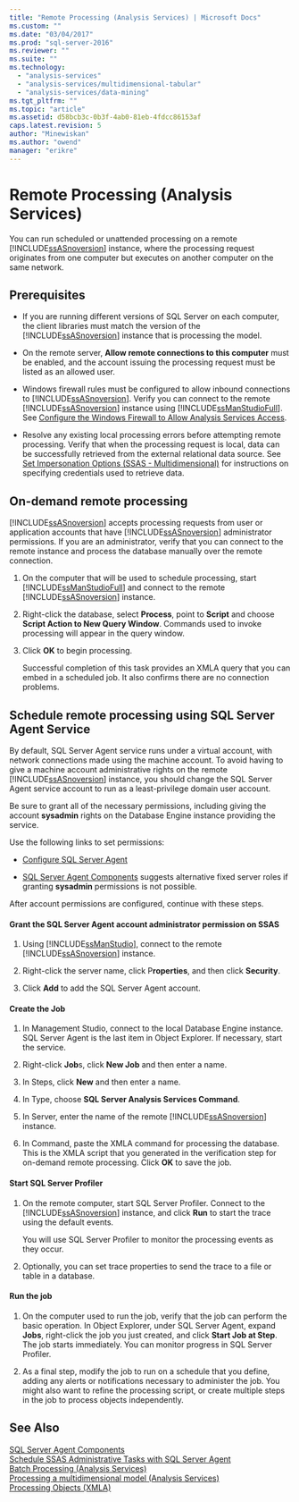 ```yaml
---
title: "Remote Processing (Analysis Services) | Microsoft Docs"
ms.custom: ""
ms.date: "03/04/2017"
ms.prod: "sql-server-2016"
ms.reviewer: ""
ms.suite: ""
ms.technology: 
  - "analysis-services"
  - "analysis-services/multidimensional-tabular"
  - "analysis-services/data-mining"
ms.tgt_pltfrm: ""
ms.topic: "article"
ms.assetid: d58bcb3c-0b3f-4ab0-81eb-4fdcc86153af
caps.latest.revision: 5
author: "Minewiskan"
ms.author: "owend"
manager: "erikre"
---
```

# Remote Processing (Analysis Services)
  You can run scheduled or unattended processing on a remote [!INCLUDE[ssASnoversion](../../includes/ssasnoversion-md.md)] instance, where the processing request originates from one computer but executes on another computer on the same network.  
  
## Prerequisites  
  
-   If you are running different versions of SQL Server on each computer, the client libraries must match the version of the [!INCLUDE[ssASnoversion](../../includes/ssasnoversion-md.md)] instance that is processing the model.
  
-   On the remote server, **Allow remote connections to this computer** must be enabled, and the account issuing the processing request must be listed as an allowed user.  
  
-   Windows firewall rules must be configured to allow inbound connections to [!INCLUDE[ssASnoversion](../../includes/ssasnoversion-md.md)]. Verify you can connect to the remote [!INCLUDE[ssASnoversion](../../includes/ssasnoversion-md.md)] instance using [!INCLUDE[ssManStudioFull](../../includes/ssmanstudiofull-md.md)]. See [Configure the Windows Firewall to Allow Analysis Services Access](../../analysis-services/instances/configure-the-windows-firewall-to-allow-analysis-services-access.md).  
  
-   Resolve any existing local processing errors before attempting remote processing. Verify that when the processing request is local, data can be successfully retrieved from the external relational data source. See [Set Impersonation Options &#40;SSAS - Multidimensional&#41;](../../analysis-services/multidimensional-models/set-impersonation-options-ssas-multidimensional.md) for instructions on specifying credentials used to retrieve data.  
  
## On-demand remote processing  
 [!INCLUDE[ssASnoversion](../../includes/ssasnoversion-md.md)] accepts processing requests from user or application accounts that have [!INCLUDE[ssASnoversion](../../includes/ssasnoversion-md.md)] administrator permissions. If you are an administrator, verify that you can connect to the remote instance and process the database manually over the remote connection.  
  
1.  On the computer that will be used to schedule processing, start [!INCLUDE[ssManStudioFull](../../includes/ssmanstudiofull-md.md)] and connect to the remote [!INCLUDE[ssASnoversion](../../includes/ssasnoversion-md.md)] instance.  
  
2.  Right-click the database, select **Process**, point to **Script** and choose **Script Action to New Query Window**. Commands used to invoke processing will appear in the query window.  
  
3.  Click **OK** to begin processing.  
  
     Successful completion of this task provides an XMLA query that you can embed in a scheduled job. It also confirms there are no connection problems.  
  
## Schedule remote processing using SQL Server Agent Service  
 By default, SQL Server Agent service runs under a virtual account, with network connections made using the machine account. To avoid having to give a machine account administrative rights on the remote [!INCLUDE[ssASnoversion](../../includes/ssasnoversion-md.md)] instance, you should change the SQL Server Agent service account to run as a least-privilege domain user account.  
  
 Be sure to grant all of the necessary permissions, including giving the account **sysadmin** rights on the Database Engine instance providing the service.  
  
 Use the following links to set permissions:  
  
-   [Configure SQL Server Agent](http://msdn.microsoft.com/library/2e361a62-9e92-4fcd-80d7-d6960f127900)  
  
-   [SQL Server Agent Components](http://msdn.microsoft.com/library/8d1dc600-aabb-416f-b3af-fbc9fccfd0ec) suggests alternative fixed server roles if granting **sysadmin** permissions is not possible.  
  
 After account permissions are configured, continue with these steps.  
  
#### Grant the SQL Server Agent account administrator permission on SSAS  
  
1.  Using [!INCLUDE[ssManStudio](../../includes/ssmanstudio-md.md)], connect to the remote [!INCLUDE[ssASnoversion](../../includes/ssasnoversion-md.md)] instance.  
  
2.  Right-click the server name, click P**roperties**, and then click **Security**.  
  
3.  Click **Add** to add the SQL Server Agent account.  
  
#### Create the Job  
  
1.  In Management Studio, connect to the local Database Engine instance. SQL Server Agent is the last item in Object Explorer. If necessary, start the service.  
  
2.  Right-click **Job**s, click **New Job** and then enter a name.  
  
3.  In Steps, click **New** and then enter a name.  
  
4.  In Type, choose **SQL Server Analysis Services Command**.  
  
5.  In Server, enter the name of the remote [!INCLUDE[ssASnoversion](../../includes/ssasnoversion-md.md)] instance.  
  
6.  In Command, paste the XMLA command for processing the database. This is the XMLA script that you generated in the verification step for on-demand remote processing. Click **OK** to save the job.  
  
#### Start SQL Server Profiler  
  
1.  On the remote computer, start SQL Server Profiler. Connect to the [!INCLUDE[ssASnoversion](../../includes/ssasnoversion-md.md)] instance, and click **Run** to start the trace using the default events.  
  
     You will use SQL Server Profiler to monitor the processing events as they occur.  
  
2.  Optionally, you can set trace properties to send the trace to a file or table in a database.  
  
#### Run the job  
  
1.  On the computer used to run the job, verify that the job can perform the basic operation. In Object Explorer, under SQL Server Agent, expand **Jobs**, right-click the job you just created, and click **Start Job at Step**. The job starts immediately. You can monitor progress in SQL Server Profiler.  
  
2.  As a final step, modify the job to run on a schedule that you define, adding any alerts or notifications necessary to administer the job. You might also want to refine the processing script, or create multiple steps in the job to process objects independently.  
  
## See Also  
 [SQL Server Agent Components](http://msdn.microsoft.com/library/8d1dc600-aabb-416f-b3af-fbc9fccfd0ec)   
 [Schedule SSAS Administrative Tasks with SQL Server Agent](../../analysis-services/instances/schedule-ssas-administrative-tasks-with-sql-server-agent.md)   
 [Batch Processing &#40;Analysis Services&#41;](../../analysis-services/multidimensional-models/batch-processing-analysis-services.md)   
 [Processing a multidimensional model &#40;Analysis Services&#41;](../../analysis-services/multidimensional-models/processing-a-multidimensional-model-analysis-services.md)   
 [Processing Objects &#40;XMLA&#41;](../../analysis-services/multidimensional-models-scripting-language-assl-xmla/processing-objects-xmla.md)  
  
  